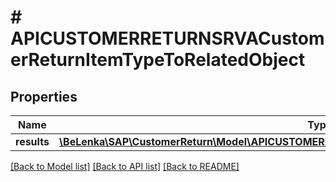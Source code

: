 # # APICUSTOMERRETURNSRVACustomerReturnItemTypeToRelatedObject

## Properties

Name | Type | Description | Notes
------------ | ------------- | ------------- | -------------
**results** | [**\BeLenka\SAP\CustomerReturn\Model\APICUSTOMERRETURNSRVACustomerReturnItemRelatedObjType[]**](APICUSTOMERRETURNSRVACustomerReturnItemRelatedObjType.md) |  | [optional]

[[Back to Model list]](../../README.md#models) [[Back to API list]](../../README.md#endpoints) [[Back to README]](../../README.md)
